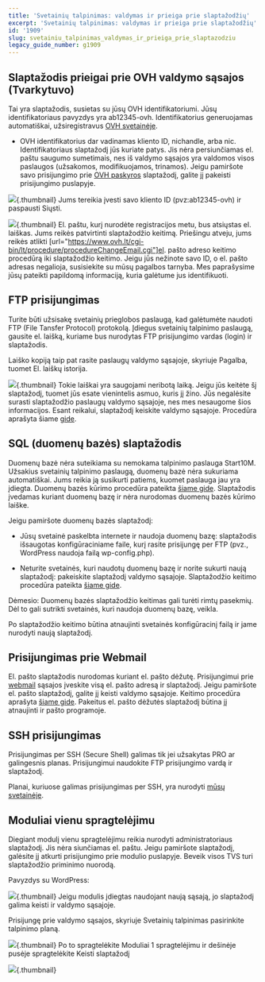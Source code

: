 ```yaml
---
title: 'Svetainių talpinimas: valdymas ir prieiga prie slaptažodžių'
excerpt: 'Svetainių talpinimas: valdymas ir prieiga prie slaptažodžių'
id: '1909'
slug: svetainiu_talpinimas_valdymas_ir_prieiga_prie_slaptazodziu
legacy_guide_number: g1909
---
```



## Slaptažodis prieigai prie OVH valdymo sąsajos (Tvarkytuvo)
Tai yra slaptažodis, susietas su jūsų OVH identifikatoriumi. Jūsų identifikatoriaus pavyzdys yra ab12345-ovh. Identifikatorius generuojamas automatiškai, užsiregistravus [OVH svetainėje](http://www.ovh.lt).

* OVH identifikatorius dar vadinamas kliento ID, nichandle, arba nic.
Identifikatoriaus slaptažodį jūs kuriate patys. Jis nėra persiunčiamas el. paštu saugumo sumetimais, nes iš valdymo sąsajos yra valdomos visos paslaugos (užsakomos, modifikuojamos, trinamos).
Jeigu pamiršote savo prisijungimo prie [OVH paskyros](http://www.ovh.com/manager/web) slaptažodį, galite jį pakeisti prisijungimo puslapyje.

![](images/img_2847.jpg){.thumbnail}
Jums tereikia įvesti savo kliento ID (pvz:ab12345-ovh) ir paspausti Siųsti.

![](images/img_2848.jpg){.thumbnail}
El. paštu, kurį nurodėte registracijos metu, bus atsiųstas el. laiškas. Jums reikės patvirtinti slaptažodžio keitimą. Priešingu atveju, jums reikės atlikti [url="https://www.ovh.lt/cgi-bin/lt/procedure/procedureChangeEmail.cgi"]el. pašto adreso keitimo procedūrą iki slaptažodžio keitimo.
Jeigu jūs nežinote savo ID, o el. pašto adresas negalioja, susisiekite su mūsų pagalbos tarnyba. Mes paprašysime jūsų pateikti papildomą informaciją, kuria galėtume jus identifikuoti.


## FTP prisijungimas
Turite būti užsisakę svetainių prieglobos paslaugą, kad galėtumėte naudoti FTP (File Tansfer Protocol) protokolą.
Įdiegus svetainių talpinimo paslaugą, gausite el. laišką, kuriame bus nurodytas FTP prisijungimo vardas (login) ir slaptažodis.

Laiško kopiją taip pat rasite paslaugų valdymo sąsajoje, skyriuje Pagalba, tuomet El. laiškų istorija.

![](images/img_2849.jpg){.thumbnail}
Tokie laiškai yra saugojami neribotą laiką.
Jeigu jūs keitėte šį slaptažodį, tuomet jūs esate vienintelis asmuo, kuris jį žino. Jūs negalėsite surasti slaptažodžio paslaugų valdymo sąsajoje, nes mes nesaugome šios informacijos. Esant reikalui, slaptažodį keiskite valdymo sąsajoje. Procedūra aprašyta šiame [gide](https://www.ovh.lt/g1374.svetaines-ikelimas-i-interneta#failu_perkelimas_per_ftp_ftp_prisijungimo_duomenu_gavimas).


## SQL (duomenų bazės) slaptažodis
Duomenų bazė nėra suteikiama su nemokama talpinimo paslauga Start10M.
Užsakius svetainių talpinimo paslaugą, duomenų bazė nėra sukuriama automatiškai. Jums reikia ją susikurti patiems, kuomet paslauga jau yra įdiegta. 
Duomenų bazės kūrimo procedūra pateikta [šiame gide](https://www.ovh.lt/g1374.svetaines-ikelimas-i-interneta#duomenu_baziu_importavimas_-_eksportavimas_sql_prisijungimo_duomenys).
Slaptažodis įvedamas kuriant duomenų bazę ir nėra nurodomas duomenų bazės kūrimo laiške. 

Jeigu pamiršote duomenų bazės slaptažodį:


- Jūsų svetainė paskelbta internete ir naudoja duomenų bazę: slaptažodis išsaugotas konfigūraciniame faile, kurį rasite prisijungę per FTP (pvz., WordPress naudoja failą wp-config.php).

- Neturite svetainės, kuri naudotų duomenų bazę ir norite sukurti naują slaptažodį: pakeiskite slaptažodį valdymo sąsajoje. Slaptažodžio keitimo procedūra pateikta [šiame gide](https://www.ovh.lt/g1374.svetaines-ikelimas-i-interneta#duomenu_baziu_importavimas_-_eksportavimas_sql_prisijungimo_duomenys).


Dėmesio: Duomenų bazės slaptažodžio keitimas gali turėti rimtų pasekmių. Dėl to gali sutrikti svetainės, kuri naudoja duomenų bazę, veikla.

Po slaptažodžio keitimo būtina atnaujinti svetainės konfigūracinį failą ir jame nurodyti naują slaptažodį.


## Prisijungimas prie Webmail
El. pašto slaptažodis nurodomas kuriant el. pašto dėžutę. Prisijungimui prie [webmail](https://ssl0.ovh.net) sąsajos įveskite visą el. pašto adresą ir slaptažodį.
Jeigu pamiršote el. pašto slaptažodį, galite jį keisti valdymo sąsajoje. Keitimo procedūra aprašyta [šiame gide](https://www.ovh.lt/g1343.el-pasto-adreso-kurimas#pagalba_kaip_keisti_el_pasto_slaptazodi).
Pakeitus el. pašto dėžutės slaptažodį būtina jį atnaujinti ir pašto programoje.


## SSH prisijungimas
Prisijungimas per SSH (Secure Shell) galimas tik jei užsakytas PRO ar galingesnis planas. Prisijungimui naudokite FTP prisijungimo vardą ir slaptažodį.

Planai, kuriuose galimas prisijungimas per SSH, yra nurodyti [mūsų svetainėje](https://www.ovh.lt/svetainiu-talpinimas/).


## Moduliai vienu spragtelėjimu
Diegiant modulį vienu spragtelėjimu reikia nurodyti administratoriaus slaptažodį. Jis nėra siunčiamas el. paštu.
Jeigu pamiršote slaptažodį, galėsite jį atkurti prisijungimo prie modulio puslapyje. Beveik visos TVS turi slaptažodžio priminimo nuorodą.

Pavyzdys su WordPress:

![](images/img_2851.jpg){.thumbnail}
Jeigu modulis įdiegtas naudojant naują sąsają, jo slaptažodį galima keisti ir valdymo sąsajoje.

Prisijungę prie valdymo sąsajos, skyriuje Svetainių talpinimas pasirinkite talpinimo planą.

![](images/img_2855.jpg){.thumbnail}
Po to spragtelėkite Moduliai 1 spragtelėjimu ir dešinėje pusėje spragtelėkite Keisti slaptažodį

![](images/img_2854.jpg){.thumbnail}

